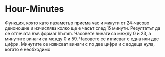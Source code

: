# Hour-Minutes

Функция, която като параметър приема час и минути от 24-часово
денонощие и изчислява колко ще е часът след 15 минути. Резултатът да се
отпечата във формат hh:mm. Часовете винаги са между 0 и 23, а минутите винаги
са между 0 и 59. Часовете се изписват с една или две цифри. Минутите се
изписват винаги с по две цифри и с водеща нула, когато е необходимо
